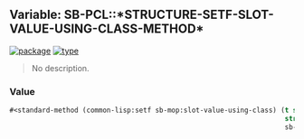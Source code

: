 ## Variable: SB-PCL::\*STRUCTURE-SETF-SLOT-VALUE-USING-CLASS-METHOD\*
[![package](https://img.shields.io/badge/Package-SB--PCL-5f9ea0.svg?style=social&colorA=999999)](../) [![type](https://img.shields.io/badge/Type-Variable-5f9ea0.svg?style=social&colorA=999999)](../#variable) 

> No description.

### Value
```cl
#<standard-method (common-lisp:setf sb-mop:slot-value-using-class) (t structure-class
                                                                    structure-object
                                                                    sb-pcl::structure-effective-slot-definition) {10005aa403}>
```
